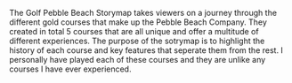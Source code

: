 The Golf Pebble Beach Storymap takes viewers on a journey through the different gold courses that make up the Pebble Beach Company. They created in total 5 courses that are all unique and offer a multitude of different experiences. The purpose of the sotrymap is to highlight the history of each course and key features that seperate them from the rest. I personally have played each of these courses and they are unlike any courses I have ever experienced. 
